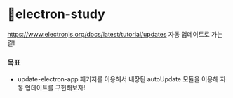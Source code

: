 # 📡electron-study

https://www.electronjs.org/docs/latest/tutorial/updates
자동 업데이트로 가는 길!

### 목표
- update-electron-app 패키지를 이용해서 내장된 autoUpdate 모듈을 이용해 자동 업데이트를 구현해보자!